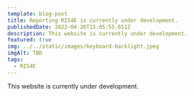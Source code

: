```yaml
---
template: blog-post
title: Reporting RIS4E is currently under development.
publishedDate: 2022-04-26T15:05:55.651Z
description: This website is currently under development.
featured: true
img: ../../static/images/keyboard-backlight.jpeg
imgAlt: TBD
tags:
  - RIS4E
---
```

This website is currently under development.